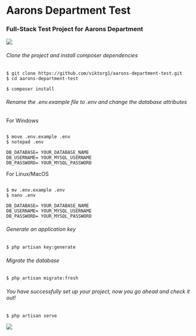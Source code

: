 # Aarons Department Test

### Full-Stack Test Project for Aarons Department

<img src="https://i.imgur.com/Uy8f3eE.png">

###### Clone the project and install composer dependencies

```
$ git clone https://github.com/viktorg1/aarons-department-test.git
$ cd aarons-department-test

$ composer install

```


###### Rename the .env.example file to .env and change the database attributes

For Windows

```

$ move .env.example .env
$ notepad .env

DB_DATABASE= YOUR_DATABASE_NAME
DB_USERNAME= YOUR_MYSQL_USERNAME
DB_PASSWORD= YOUR_MYSQL_PASSWORD

```

For Linux/MacOS

```

$ mv .env.example .env
$ nano .env

DB_DATABASE= YOUR_DATABASE_NAME
DB_USERNAME= YOUR_MYSQL_USERNAME
DB_PASSWORD= YOUR_MYSQL_PASSWORD

```

###### Generate an application key
```
$ php artisan key:generate
```
###### Migrate the database

```
$ php artisan migrate:fresh
```

###### You have successfully set up your project, now you go ahead and check it out!

```
$ php artisan serve
```

<img src="https://i.imgur.com/H7JGPcp.png" />
